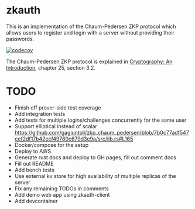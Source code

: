 # zkauth

This is an implementation of the Chaum-Pedersen ZKP protocol which allows users to register and login with a server without providing their passwords.

[![codecov](https://codecov.io/gh/snormore/zkauth/graph/badge.svg?token=JN2KIKA175)](https://codecov.io/gh/snormore/zkauth)

The Chaum-Pedersen ZKP protocol is explained in [Cryptography: An Introduction](https://www.cs.umd.edu/~waa/414-F11/IntroToCrypto.pdf), chapter 25, section 3.2.

# TODO

- Finish off prover-side test coverage
- Add integration tests
- Add tests for multiple logins/challenges concurrently for the same user
- Support elliptical instead of scalar https://github.com/gagiuntoli/zkp_chaum_pedersen/blob/7b0c77adf547cef2df17b42ecf49780c679d3e9a/src/lib.rs#L165
- Docker/compose for the setup
- Deploy to AWS
- Generate rust docs and deploy to GH pages, fill out comment docs
- Fill out README
- Add bench tests
- Use external kv store for high availability of multiple replicas of the server
- Fix any remaining TODOs in comments
- Add demo web app using zkauth-client
- Add devcontainer
